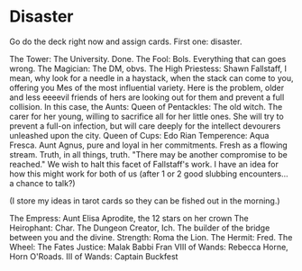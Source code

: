 # Disaster 
 Go do the deck right now and assign cards.
 First one: disaster.

The Tower: The University. Done.
The Fool: Bols. Everything that can goes wrong.
The Magician: The DM, obvs.
The High Priestess: Shawn Fallstaff, I mean, why look for a needle in a haystack, when the stack can come to you, offering you Mes of the most influential variety. Here is the problem, older and less eeeevil friends of hers are looking out for them and prevent a full collision. In this case, the Aunts:
Queen of Pentackles:  The old witch. The carer for her young, willing to sacrifice all for her little ones. She will try to prevent a full-on infection, but will care deeply for the intellect devourers unleashed upon the city.
Queen of Cups: Edo Rian 
Temperence: Aqua Fresca. Aunt Agnus, pure and loyal in her commitments. Fresh as a flowing stream. Truth, in all things, truth. "There may be another compromise to be reached." We wish to halt this facet of Fallstaff's work. I have an idea for how this might work for both of us (after 1 or 2 good slubbing encounters... a chance to talk?)

(I store my ideas in tarot cards so they can be fished out in the morning.)

The Empress: Aunt Elisa Aprodite, the 12 stars on her crown
The Heirophant: Char. The Dungeon Creator, Ich. The builder of the bridge between you and the divine.
Strength: Roma the Lion.
The Hermit: Fred.
The Wheel: The Fates
Justice: Malak Babbi Fran
VIII of Wands: Rebecca Horne, Horn O'Roads.
III of Wands: Captain Buckfest